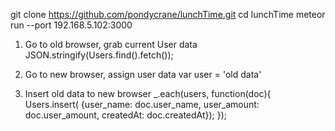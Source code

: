 git clone https://github.com/pondycrane/lunchTime.git
cd lunchTime
meteor run --port 192.168.5.102:3000

1. Go to old browser, grab current User data
JSON.stringify(Users.find().fetch());

2. Go to new browser, assign user data
var user = 'old data'

3. Insert old data to new browser
_.each(users, function(doc){
   Users.insert( {user_name: doc.user_name, user_amount: doc.user_amount, createdAt: doc.createdAt});
});
